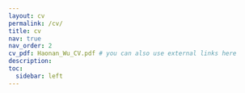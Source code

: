 ```yaml
---
layout: cv
permalink: /cv/
title: cv
nav: true
nav_order: 2
cv_pdf: Haonan_Wu_CV.pdf # you can also use external links here
description:
toc:
  sidebar: left
---
```

